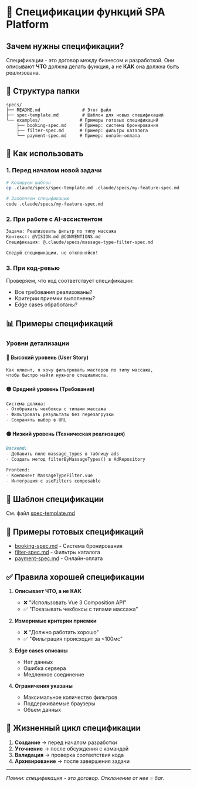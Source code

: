 # 📝 Спецификации функций SPA Platform

## Зачем нужны спецификации?

Спецификации - это договор между бизнесом и разработкой. Они описывают **ЧТО** должна делать функция, а не **КАК** она должна быть реализована.

## 📑 Структура папки

```
specs/
├── README.md                # Этот файл
├── spec-template.md         # Шаблон для новых спецификаций
└── examples/               # Примеры готовых спецификаций
    ├── booking-spec.md     # Пример: система бронирования
    ├── filter-spec.md      # Пример: фильтры каталога
    └── payment-spec.md     # Пример: онлайн-оплата
```

## 🚀 Как использовать

### 1. Перед началом новой задачи

```bash
# Копируем шаблон
cp .claude/specs/spec-template.md .claude/specs/my-feature-spec.md

# Заполняем спецификацию
code .claude/specs/my-feature-spec.md
```

### 2. При работе с AI-ассистентом

```markdown
Задача: Реализовать фильтр по типу массажа
Контекст: @VISION.md @CONVENTIONS.md
Спецификация: @.claude/specs/massage-type-filter-spec.md

Следуй спецификации, не отклоняйся!
```

### 3. При код-ревью

Проверяем, что код соответствует спецификации:
- Все требования реализованы?
- Критерии приемки выполнены?
- Edge cases обработаны?

## 📊 Примеры спецификаций

### Уровни детализации

#### 🔴 Высокий уровень (User Story)
```markdown
Как клиент, я хочу фильтровать мастеров по типу массажа,
чтобы быстро найти нужного специалиста.
```

#### 🟡 Средний уровень (Требования)
```markdown
Система должна:
- Отображать чекбоксы с типами массажа
- Фильтровать результаты без перезагрузки
- Сохранять выбор в URL
```

#### 🟢 Низкий уровень (Техническая реализация)
```markdown
Backend:
- Добавить поле massage_types в таблицу ads
- Создать метод filterByMassageTypes() в AdRepository

Frontend:
- Компонент MassageTypeFilter.vue
- Интеграция с useFilters composable
```

## 📝 Шаблон спецификации

См. файл [spec-template.md](./spec-template.md)

## 📁 Примеры готовых спецификаций

- [booking-spec.md](./examples/booking-spec.md) - Система бронирования
- [filter-spec.md](./examples/filter-spec.md) - Фильтры каталога 
- [payment-spec.md](./examples/payment-spec.md) - Онлайн-оплата

## ✅ Правила хорошей спецификации

1. **Описывает ЧТО, а не КАК**
   - ❌ "Использовать Vue 3 Composition API"
   - ✅ "Показывать чекбоксы с типами массажа"

2. **Измеримые критерии приемки**
   - ❌ "Должно работать хорошо"
   - ✅ "Фильтрация происходит за <100мс"

3. **Edge cases описаны**
   - Нет данных
   - Ошибка сервера
   - Медленное соединение

4. **Ограничения указаны**
   - Максимальное количество фильтров
   - Поддерживаемые браузеры
   - Объем данных

## 🔄 Жизненный цикл спецификации

1. **Создание** → перед началом разработки
2. **Уточнение** → после обсуждения с командой
3. **Валидация** → проверка соответствия кода
4. **Архивирование** → после завершения задачи

---

*Помни: спецификация - это договор. Отклонение от нее = баг.*